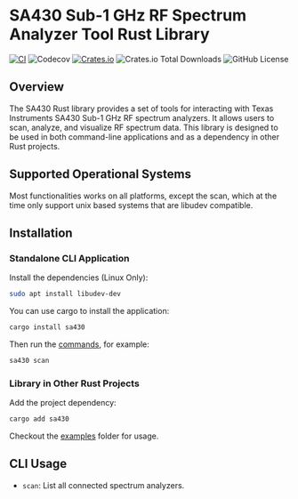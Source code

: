 # SA430 Sub-1 GHz RF Spectrum Analyzer Tool Rust Library

[![CI](https://github.com/DKrepsky/sa430/actions/workflows/ci.yml/badge.svg)](https://github.com/DKrepsky/sa430/actions/workflows/ci.yml)
![Codecov](https://img.shields.io/codecov/c/github/DKrepsky/sa430)
[![Crates.io](https://img.shields.io/crates/v/sa430.svg)](https://crates.io/crates/sa430)
![Crates.io Total Downloads](https://img.shields.io/crates/d/sa430)
![GitHub License](https://img.shields.io/github/license/DKrepsky/sa430)


## Overview

The SA430 Rust library provides a set of tools for interacting with Texas Instruments SA430 Sub-1 GHz RF spectrum analyzers. It allows users to scan, analyze, and visualize RF spectrum data. This library is designed to be used in both command-line applications and as a dependency in other Rust projects.

## Supported Operational Systems

Most functionalities works on all platforms, except the scan, which at the time only support unix based systems that are libudev compatible.

## Installation

### Standalone CLI Application

Install the dependencies (Linux Only):
```bash
sudo apt install libudev-dev
```

You can use cargo to install the application:

```bash
cargo install sa430
```

Then run the [commands](#commands), for example:
```bash
sa430 scan
```

### Library in Other Rust Projects

Add the project dependency:
```bash
cargo add sa430
```

Checkout the [examples](examples/) folder for usage.


## CLI Usage

- `scan`: List all connected spectrum analyzers.

